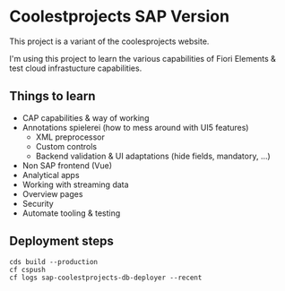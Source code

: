 # Coolestprojects SAP Version

This project is a variant of the coolesprojects website.

I'm using this project to learn the various capabilities of Fiori Elements & test cloud infrastucture capabilities.

## Things to learn

* CAP capabilities & way of working
* Annotations spielerei (how to mess around with UI5 features)
  * XML preprocessor
  * Custom controls
  * Backend validation & UI adaptations (hide fields, mandatory, ...)
* Non SAP frontend (Vue)
* Analytical apps
* Working with streaming data
* Overview pages
* Security
* Automate tooling & testing

## Deployment steps

    cds build --production
    cf cspush
    cf logs sap-coolestprojects-db-deployer --recent
